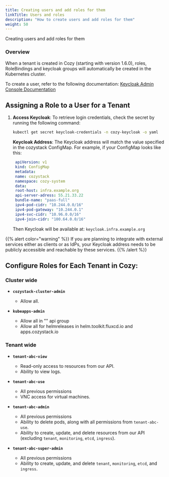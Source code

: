 ```yaml
---
title: Creating users and add roles for them
linkTitle: Users and roles
description: "How to create users and add roles for them"
weight: 50
---
```


Creating users and add roles for them

### Overview

When a tenant is created in Cozy (starting with version 1.6.0), roles, RoleBindings and keycloak groups will automatically be created in the Kubernetes cluster.

To create a user, refer to the following documentation:
[Keycloak Admin Console Documentation](https://www.keycloak.org/docs/latest/server_admin/#using-the-admin-console)

## Assigning a Role to a User for a Tenant

1. **Access Keycloak**:
   To retrieve login credentials, check the secret by running the following command:
   ```bash
   kubectl get secret keycloak-credentials -n cozy-keycloak -o yaml
   ```
   **Keycloak Address**:
   The Keycloak address will match the value specified in the cozystack ConfigMap. For example, if your ConfigMap looks like this:
   ```yaml
    apiVersion: v1
    kind: ConfigMap
    metadata:
    name: cozystack
    namespace: cozy-system
    data:
    root-host: infra.example.org
    api-server-adress: 55.21.33.22
    bundle-name: "paas-full"
    ipv4-pod-cidr: "10.244.0.0/16"
    ipv4-pod-gateway: "10.244.0.1"
    ipv4-svc-cidr: "10.96.0.0/16"
    ipv4-join-cidr: "100.64.0.0/16"
   ```
   Then Keycloak will be available at: `keycloak.infra.example.org`

  {{% alert color="warning" %}}
  If you are planning to integrate with external services either as clients or as IdPs, your Keycloak address needs to be publicly accessible and reachable by these services.
  {{% /alert %}}


## Configure Roles for Each Tenant in Cozy:

### Cluster wide
- **`cozystack-cluster-admin`**
  - Allow all.

- **`kubeapps-admin`**
  - Allow all in "" api group
  - Allow all for helmreleases in helm.toolkit.fluxcd.io and apps.cozystack.io

### Tenant wide
- **`tenant-abc-view`**
  - Read-only access to resources from our API.
  - Ability to view logs.

- **`tenant-abc-use`**
  - All previous permissions
  - VNC access for virtual machines.

- **`tenant-abc-admin`**
  - All previous permissions
  - Ability to delete pods, along with all permissions from `tenant-abc-use`.
  - Ability to create, update, and delete resources from our API (excluding `tenant`, `monitoring`, `etcd`, `ingress`).

- **`tenant-abc-super-admin`**
  - All previous permissions
  - Ability to create, update, and delete `tenant`, `monitoring`, `etcd`, and `ingress`.
